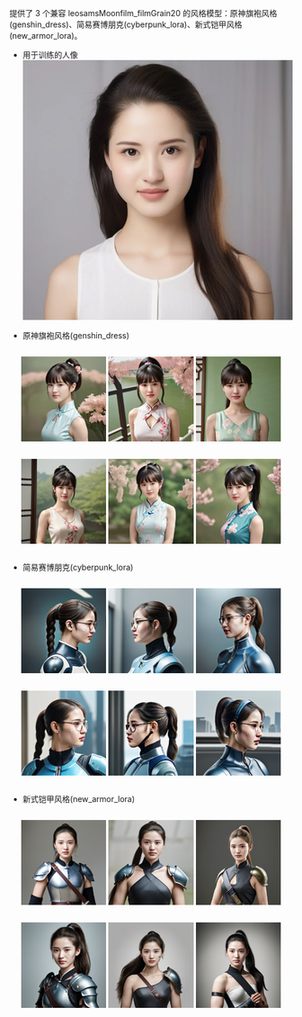  提供了 3 个兼容 leosamsMoonfilm_filmGrain20 的风格模型：原神旗袍风格(genshin_dress)、简易赛博朋克(cyberpunk_lora)、新式铠甲风格(new_armor_lora)。
- 用于训练的人像
![](./ReadMe_image/id.jpg)

- 原神旗袍风格(genshin_dress)

<div style="text-align:center">

<span style="width:30%;display:inline-block">

![](./ReadMe_image/genshin_dress_0.png)

</span>

<span style="width:30%;display:inline-block">

![](./ReadMe_image/genshin_dress_1.png)

</span>

<span style="width:30%;display:inline-block">

![](./ReadMe_image/genshin_dress_2.png)

</span>

</div>

<div style="text-align:center">

<span style="width:30%;display:inline-block">

![](./ReadMe_image/genshin_dress_3.png)

</span>

<span style="width:30%;display:inline-block">

![](./ReadMe_image/genshin_dress_4.png)

</span>

<span style="width:30%;display:inline-block">

![](./ReadMe_image/genshin_dress_5.png)

</span>

</div>

- 简易赛博朋克(cyberpunk_lora)

<div style="text-align:center">

<span style="width:30%;display:inline-block">

![](./ReadMe_image/cyberpunk_0.png)

</span>

<span style="width:30%;display:inline-block">

![](./ReadMe_image/cyberpunk_1.png)

</span>

<span style="width:30%;display:inline-block">

![](./ReadMe_image/cyberpunk_2.png)

</span>

</div>

<div style="text-align:center">

<span style="width:30%;display:inline-block">

![](./ReadMe_image/cyberpunk_3.png)

</span>

<span style="width:30%;display:inline-block">

![](./ReadMe_image/cyberpunk_4.png)

</span>

<span style="width:30%;display:inline-block">

![](./ReadMe_image/cyberpunk_5.png)

</span>

</div>


- 新式铠甲风格(new_armor_lora)

<div style="text-align:center">

<span style="width:30%;display:inline-block">

![](./ReadMe_image/new_armor_0.png)

</span>

<span style="width:30%;display:inline-block">

![](./ReadMe_image/new_armor_1.png)

</span>

<span style="width:30%;display:inline-block">

![](./ReadMe_image/new_armor_2.png)

</span>

</div>

<div style="text-align:center">

<span style="width:30%;display:inline-block">

![](./ReadMe_image/new_armor_3.png)

</span>

<span style="width:30%;display:inline-block">

![](./ReadMe_image/new_armor_4.png)

</span>

<span style="width:30%;display:inline-block">

![](./ReadMe_image/new_armor_5.png)

</span>

</div>
